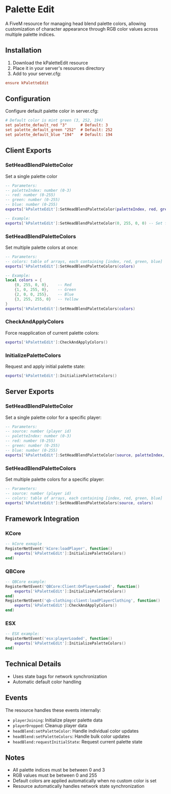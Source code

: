 # Palette Edit

A FiveM resource for managing head blend palette colors, allowing customization of character appearance through RGB color values across multiple palette indices.

## Installation

1. Download the kPaletteEdit resource
2. Place it in your server's resources directory
3. Add to your server.cfg:
```cfg
ensure kPaletteEdit
```
## Configuration

Configure default palette color in server.cfg:
```cfg
# Default color is mint green (3, 252, 194)
set palette_default_red "3"      # Default: 3
set palette_default_green "252"  # Default: 252
set palette_default_blue "194"   # Default: 194
```
## Client Exports
### SetHeadBlendPaletteColor
Set a single palette color

```lua
-- Parameters:
-- paletteIndex: number (0-3)
-- red: number (0-255)
-- green: number (0-255)
-- blue: number (0-255)
exports['kPaletteEdit']:SetHeadBlendPaletteColor(paletteIndex, red, green, blue)

-- Example:
exports['kPaletteEdit']:SetHeadBlendPaletteColor(0, 255, 0, 0) -- Set first palette to red
```
### SetHeadBlendPaletteColors
Set multiple palette colors at once:

```lua
-- Parameters:
-- colors: table of arrays, each containing [index, red, green, blue]
exports['kPaletteEdit']:SetHeadBlendPaletteColors(colors)

-- Example:
local colors = {
    {0, 255, 0, 0},    -- Red
    {1, 0, 255, 0},    -- Green
    {2, 0, 0, 255},    -- Blue
    {3, 255, 255, 0}   -- Yellow
}
exports['kPaletteEdit']:SetHeadBlendPaletteColors(colors)
```

### CheckAndApplyColors
Force reapplication of current palette colors:

```lua
exports['kPaletteEdit']:CheckAndApplyColors()
```
### InitializePaletteColors
Request and apply initial palette state:

```lua
exports['kPaletteEdit']:InitializePaletteColors()
```
## Server Exports
### SetHeadBlendPaletteColor
Set a single palette color for a specific player:

```lua
-- Parameters:
-- source: number (player id)
-- paletteIndex: number (0-3)
-- red: number (0-255)
-- green: number (0-255)
-- blue: number (0-255)
exports['kPaletteEdit']:SetHeadBlendPaletteColor(source, paletteIndex, red, green, blue)
```

### SetHeadBlendPaletteColors
Set multiple palette colors for a specific player:

```lua
-- Parameters:
-- source: number (player id)
-- colors: table of arrays, each containing [index, red, green, blue]
exports['kPaletteEdit']:SetHeadBlendPaletteColors(source, colors)
```

## Framework Integration

### KCore
```lua
-- kCore exmaple
RegisterNetEvent('kCore:loadPlayer', function()
    exports['kPaletteEdit']:InitializePaletteColors()
end)
```
### QBCore
```lua
-- QBCore example:
RegisterNetEvent('QBCore:Client:OnPlayerLoaded', function()
    exports['kPaletteEdit']:InitializePaletteColors()
end)
RegisterNetEvent('qb-clothing:client:loadPlayerClothing', function()
    exports['kPaletteEdit']:CheckAndApplyColors()
end)
```

### ESX
```lua
-- ESX example:
RegisterNetEvent('esx:playerLoaded', function()
    exports['kPaletteEdit']:InitializePaletteColors()
end)
```

## Technical Details
- Uses state bags for network synchronization
- Automatic default color handling

## Events

The resource handles these events internally:
- `playerJoining`: Initialize player palette data
- `playerDropped`: Cleanup player data
- `headBlend:setPaletteColor`: Handle individual color updates
- `headBlend:setPaletteColors`: Handle bulk color updates
- `headBlend:requestInitialState`: Request current palette state

## Notes

- All palette indices must be between 0 and 3
- RGB values must be between 0 and 255
- Default colors are applied automatically when no custom color is set
- Resource automatically handles network state synchronization